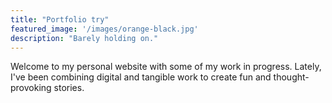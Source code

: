 ```yaml
---
title: "Portfolio try"
featured_image: '/images/orange-black.jpg'
description: "Barely holding on."
---
```

Welcome to my personal website with some of my work in progress. Lately, I've been combining digital and tangible work to create fun and thought-provoking stories. 
